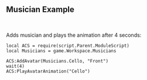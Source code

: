## Musician Example

<br>

Adds musician and plays the animation after 4 seconds:
```
local ACS = require(script.Parent.ModuleScript)
local Musicians = game.Workspace.Musicians

ACS:AddAvatar(Musicians.Cello, "Front")
wait(4)
ACS:PlayAvatarAnimation("Cello")
```
